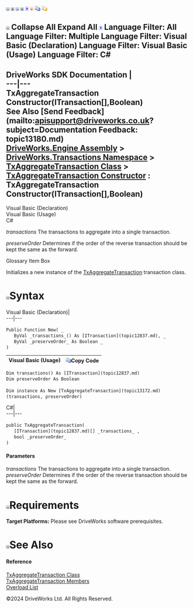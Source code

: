 ![](dotnetimages/collapse.gif) ![](dotnetimages/expand.gif) ![](dotnetimages/collapse.gif) ![](dotnetimages/expand.gif) ![](dotnetimages/drpdown.gif) ![](dotnetimages/drpdown_orange.gif) ![](dotnetimages/copycode.gif) ![](dotnetimages/copycodeHighlight.gif)

![](dotnetimages/collapse.gif) Collapse All Expand All ![](dotnetimages/drpdown.gif) Language Filter: All  Language Filter: Multiple  Language Filter: Visual Basic (Declaration) Language Filter: Visual Basic (Usage) Language Filter: C#  
---  
DriveWorks SDK Documentation  |   
---|---  
TxAggregateTransaction Constructor(ITransaction[],Boolean)   
See Also [Send Feedback](mailto:apisupport@driveworks.co.uk?subject=Documentation Feedback: topic13180.md)  
[DriveWorks.Engine Assembly](topic2156.md) > [DriveWorks.Transactions Namespace](topic12835.md) > [TxAggregateTransaction Class](topic13172.md) > [TxAggregateTransaction Constructor](topic13178.md) : TxAggregateTransaction Constructor(ITransaction[],Boolean)  
---  
  
Visual Basic (Declaration)    
Visual Basic (Usage)    
C# 

_transactions_
    The transactions to aggregate into a single transaction.

_preserveOrder_
    Determines if the order of the reverse transaction should be kept the same as the forward.

Glossary Item Box

Initializes a new instance of the [TxAggregateTransaction](topic13172.md) transaction class. 

# ![](dotnetimages/collapse.gif)Syntax

Visual Basic (Declaration)|   
---|---  
      
    
    Public Function New( _
       ByVal _transactions_() As [ITransaction](topic12837.md), _
       ByVal _preserveOrder_ As Boolean _
    )  
  
Visual Basic (Usage)| ![](dotnetimages/copycode.gif)Copy Code  
---|---  
      
    
    Dim transactions() As [ITransaction](topic12837.md)
    Dim preserveOrder As Boolean
     
    Dim instance As New [TxAggregateTransaction](topic13172.md)(transactions, preserveOrder)  
  
C#|   
---|---  
      
    
    public TxAggregateTransaction( 
       [ITransaction](topic12837.md)[] _transactions_ ,
       bool _preserveOrder_
    )  
  
#### Parameters

 _transactions_
    The transactions to aggregate into a single transaction.
_preserveOrder_
    Determines if the order of the reverse transaction should be kept the same as the forward.

# ![](dotnetimages/collapse.gif)Requirements

**Target Platforms:** Please see DriveWorks software prerequisites.

# ![](dotnetimages/collapse.gif)See Also

#### Reference

[TxAggregateTransaction Class](topic13172.md)   
[TxAggregateTransaction Members](topic13173.md)   
[Overload List](topic13178.md)

©2024 DriveWorks Ltd. All Rights Reserved.
